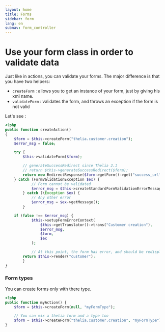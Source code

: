 ```yaml
---
layout: home
title: Forms
sidebar: form
lang: en
subnav: form_controller
---
```


# Use your form class in order to validate data


Just like in actions, you can validate your forms. The major difference is that you have two helpers:

- ```createForm``` : allows you to get an instance of your form, just by giving his xml name.
- ```validateForm``` : validates the form, and throws an exception if the form is not valid

Let's see :

```php
<?php
public function createAction() 
{
	$form = $this->createForm("thelia.customer.creation");
	$error_msg = false;

	try {
		$this->validateForm($form);

		// generateSuccessRedirect since Thelia 2.1
		// return $this->generateSuccessRedirect($form);
		return new RedirectResponse($form->getForm()->get("success_url")->getData());
	} catch (FormValidationException $ex) {
            // Form cannot be validated
            $error_msg = $this->createStandardFormValidationErrorMessage($ex);
        } catch (\Exception $ex) {
            // Any other error
            $error_msg = $ex->getMessage();
        }

	if (false !== $error_msg) {
            $this->setupFormErrorContext(
                $this->getTranslator()->trans("Customer creation"),
                $error_msg,
                $form,
                $ex
            );

            // At this point, the form has error, and should be redisplayed.
	    return $this->render("customer");
        }
}
```

### Form types

You can create forms only with there type.

```php
<?php
public function myAction() {
	$form = $this->createForm(null, "myFormType");

	// You can mix a thelia form and a type too
	$form = $this->createForm("thelia.customer.creation", "myFormType");
}
```


